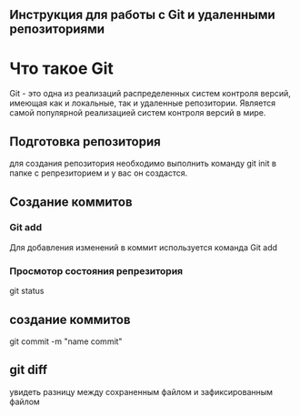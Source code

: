 ## Инструкция для работы с Git и удаленными репозиториями

# Что такое Git
Git - это одна из реализаций распределенных систем контроля версий, имеющая как и локальные, так и удаленные репозитории. Является самой популярной реализацией систем контроля версий в мире.
## Подготовка репозитория
для создания репозитория необходимо выполнить команду
git init в папке с репрезиторием и у вас он создастся.
## Создание коммитов

### Git add
Для добавления изменений в коммит используется команда Git add
### Просмотор состояния репрезитория
 git status
 ## создание коммитов
 git commit -m "name commit"
 ## git diff
увидеть разницу между сохраненным файлом и зафиксированным
файлом
